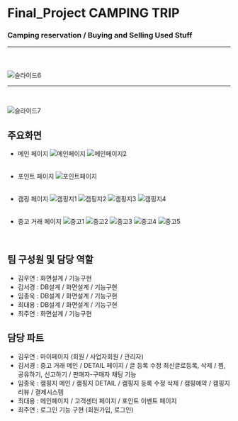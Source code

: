 # Final_Project CAMPING TRIP

### Camping reservation / Buying and Selling Used Stuff <br><hr><br>

![슬라이드6](https://user-images.githubusercontent.com/91609858/150153119-4c86910e-31d0-4192-911a-51e0a4259d67.PNG) <br><hr><br>

![슬라이드7](https://user-images.githubusercontent.com/91609858/150153316-ccd22d2a-e3b6-474a-b5a7-4aaf9aabd266.PNG)

## 주요화면
- 메인 페이지
![메인페이지](https://user-images.githubusercontent.com/91609858/150546898-eb49936f-47e8-4d68-ab6a-408fb1c6aaf1.jpg)
![메인페이지2](https://user-images.githubusercontent.com/91609858/150546944-d3d54107-75a3-4b13-be03-a72aa4f38dd7.jpg) <br><br>

- 포인트 페이지
![포인트페이지](https://user-images.githubusercontent.com/91609858/150547082-9ea85196-f98a-4485-be87-74c9cc48a062.jpg) <br><br>

- 캠핑 페이지
![캠핑지1](https://user-images.githubusercontent.com/91609858/150547146-5499c8a2-b1f4-42bd-9789-5466362adb6d.jpg)
![캠핑지2](https://user-images.githubusercontent.com/91609858/150547166-f493d5d6-965e-4770-84e1-421b46d3aced.jpg)
![캠핑지3](https://user-images.githubusercontent.com/91609858/150547182-fa5a98fe-663a-4f0b-ad33-ab6d13cbe34a.jpg)
![캠핑지4](https://user-images.githubusercontent.com/91609858/150547196-29b8219d-de98-4e2c-aad5-0b7a96422b0c.jpg) <br><br>

- 중고 거래 페이지
![중고1](https://user-images.githubusercontent.com/91609858/150547246-1ec00f92-39be-46cb-9628-3b0dd84bf112.jpg)
![중고2](https://user-images.githubusercontent.com/91609858/150547258-d7ff1f13-87ef-4033-bbce-3697c871b7b1.jpg)
![중고3](https://user-images.githubusercontent.com/91609858/150547284-2b4ae50c-59e5-408c-8acb-ab07e1473e1c.jpg)
![중고4](https://user-images.githubusercontent.com/91609858/150547311-2e99a3a6-0bbb-45da-9132-ff64b863b287.jpg)
![중고5](https://user-images.githubusercontent.com/91609858/150547326-b392ed3f-134c-4898-a7a2-df23309b1704.jpg)

<br>


## 팀 구성원 및 담당 역할
- 김우연 : 화면설계 / 기능구현
- 김서경 : DB설계 / 화면설계 / 기능구현
- 임종욱 : DB설계 / 화면설계 / 기능구현
- 최대용 : DB설계 / 화면설계 / 기능구현
- 최주연 : 화면설계 / 기능구현

## 담당 파트
- 김우연 : 마이페이지 (회원 / 사업자회원 / 관리자)
- 김서경 : 중고 거래 메인 / DETAIL 페이지 / 글 등록 수정 최신글로등록, 삭제 / 찜, 공유하기, 신고하기 / 판매자-구매자 채팅 기능
- 임종욱 : 캠핑지 메인 / 캠핑지 DETAIL / 캠핑지 등록 수정 삭제 / 캠핑예약 / 캠핑지 리뷰 / 결제시스템 
- 최대용 : 메인페이지 / 고객센터 페이지 / 포인트 이벤트 페이지
- 최주연 : 로그인 기능 구현 (회원가입, 로그인)
